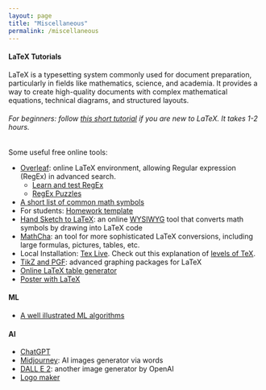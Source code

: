 ```yaml
---
layout: page
title: "Miscellaneous"
permalink: /miscellaneous
---
```


#### LaTeX Tutorials
LaTeX is a typesetting system commonly used for document preparation, particularly in fields like mathematics, science, and academia. It provides a way to create high-quality documents with complex mathematical equations, technical diagrams, and structured layouts. 

###### For beginners: follow [this short tutorial](https://www.overleaf.com/learn/latex/Tutorials) if you are new to LaTeX. It takes 1-2 hours.

Some useful free online tools:

- [Overleaf](https://www.overleaf.com/): online LaTeX environment, allowing Regular expression (RegEx) in advanced search. 
  - [Learn and test RegEx](https://regexr.com/)
  - [RegEx Puzzles](https://regexcrossword.com/)
- [A short list of common math symbols](https://12a9b868-6189-4c2c-b0b4-46a0d794deb8.filesusr.com/ugd/7c0a02_3dab6e1d268349f6b023b3737b7ab96e.pdf)
- For students: [Homework template](https://www.overleaf.com/read/xspntwpwyrqt)
- [Hand Sketch to LaTeX]([https://www.overleaf.com/](https://webdemo.myscript.com/views/math/index.html)): an online [WYSIWYG](https://en.wikipedia.org/wiki/WYSIWYG) tool that converts math symbols by drawing into LaTeX code
- [MathCha](https://www.mathcha.io/): an tool for more sophisticated LaTeX conversions, including large formulas, pictures, tables, etc.
- Local Installation: [Tex Live](https://www.tug.org/texlive/). Check out this explanation of [levels of TeX](https://tug.org/levels.html).
- [TikZ and PGF](https://texample.net//tikz/): advanced graphing packages for LaTeX
- [Online LaTeX table generator](https://www.tablesgenerator.com/#)
- [Poster with LaTeX](https://www.overleaf.com/learn/latex/Posters)

#### ML
  - [A well illustrated ML algorithms](https://illustrated-machine-learning.github.io/index.html#/machine-learning/linear-algorithms#linear-regression)
  

#### AI
  - [ChatGPT](https://chat.openai.com/chat)
  - [Midjourney](https://www.midjourney.com/home/?callbackUrl=%2Fapp%2F): AI images generator via words
  - [DALL E 2](https://openai.com/product/dall-e-2): another image generator by OpenAI
  - [Logo maker](https://www.midjourney.com/home/?callbackUrl=%2Fapp%2F)
  
  
